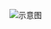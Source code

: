 ![示意图](http://upload-images.jianshu.io/upload_images/944365-b56be092074c5eda.png?imageMogr2/auto-orient/strip%7CimageView2/2/w/1240)